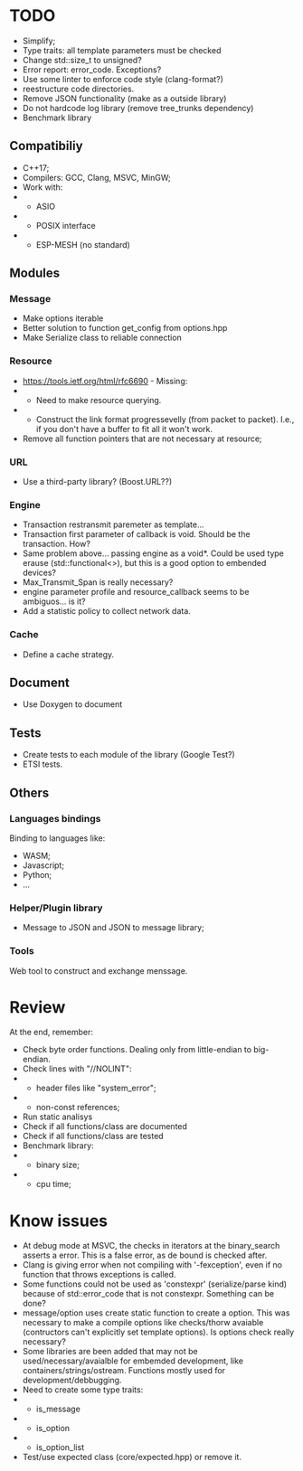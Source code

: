 # TODO

* Simplify;
* Type traits: all template parameters must be checked
* Change std::size_t to unsigned?
* Error report: error_code. Exceptions?
* Use some linter to enforce code style (clang-format?)
* reestructure code directories.
* Remove JSON functionality (make as a outside library)
* Do not hardcode log library (remove tree_trunks dependency)
* Benchmark library

## Compatibiliy

* C++17;
* Compilers: GCC, Clang, MSVC, MinGW;
* Work with:
* * ASIO
* * POSIX interface
* * ESP-MESH (no standard)

## Modules

### Message

* Make options iterable
* Better solution to function get_config from options.hpp
* Make Serialize class to reliable connection

### Resource

* https://tools.ietf.org/html/rfc6690 - Missing:
* * Need to make resource querying.
* * Construct the link format progressevelly (from packet to packet). I.e., if you don't have a buffer to fit all it won't work.
* Remove all function pointers that are not necessary at resource;

### URL

* Use a third-party library? (Boost.URL??)

### Engine

* Transaction restransmit paremeter as template...
* Transaction first parameter of callback is void. Should be the transaction. How?
* Same problem above... passing engine as a void*. Could be used type erause (std::functional<>), but this is a good option to embended devices?
* Max_Transmit_Span is really necessary?
* engine parameter profile and resource_callback seems to be ambiguos... is it?
* Add a statistic policy to collect network data.

### Cache

* Define a cache strategy.

## Document

* Use Doxygen to document

## Tests

* Create tests to each module of the library (Google Test?)
* ETSI tests.

## Others

### Languages bindings

Binding to languages like:
* WASM;
* Javascript;
* Python;
* ...

### Helper/Plugin library

* Message to JSON and JSON to message library;

### Tools

Web tool to construct and exchange menssage.

# Review

At the end, remember:

* Check byte order functions. Dealing only from little-endian to big-endian.
* Check lines with "//NOLINT":
* * header files like "system_error";
* * non-const references;
* Run static analisys
* Check if all functions/class are documented
* Check if all functions/class are tested
* Benchmark library:
* * binary size;
* * cpu time;

# Know issues

* At debug mode at MSVC, the checks in iterators at the binary_search asserts a error. This is a false error, as de bound is checked after.
* Clang is giving error when not compiling with '-fexception', even if no function that throws exceptions is called.
* Some functions could not be used as 'constexpr' (serialize/parse kind) because of std::error_code that is not constexpr. Something can be done?
* message/option uses create static function to create a option. This was necessary to make a compile options like checks/thorw avaiable (contructors can't explicitly set template options). Is options check really necessary?
* Some libraries are been added that may not be used/necessary/avaialble for embemded development, like containers/strings/ostream. Functions mostly used for development/debbugging.
* Need to create some type traits:
* * is_message
* * is_option
* * is_option_list
* Test/use expected class (core/expected.hpp) or remove it.